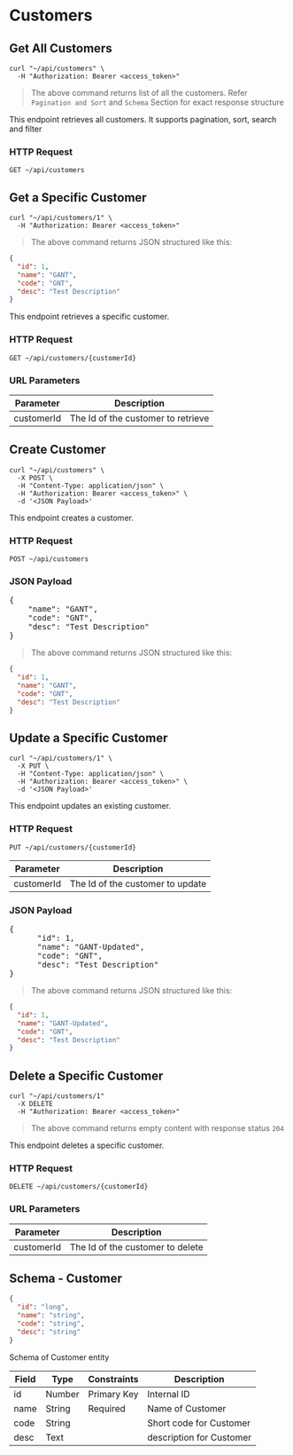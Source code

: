 # Customers

## Get All Customers

```shell
curl "~/api/customers" \
  -H "Authorization: Bearer <access_token>"
```

> The above command returns list of all the customers. Refer `Pagination and Sort` and `Schema` Section for exact
> response structure

This endpoint retrieves all customers. It supports pagination, sort, search and filter

### HTTP Request

`GET ~/api/customers`

## Get a Specific Customer

```shell
curl "~/api/customers/1" \
  -H "Authorization: Bearer <access_token>"
```

> The above command returns JSON structured like this:

```json
{
  "id": 1,
  "name": "GANT",
  "code": "GNT",
  "desc": "Test Description"
}
```

This endpoint retrieves a specific customer.

### HTTP Request

`GET ~/api/customers/{customerId}`

### URL Parameters

| Parameter  | Description                        |
|------------|------------------------------------|
| customerId | The Id of the customer to retrieve |

## Create Customer

```shell
curl "~/api/customers" \
  -X POST \
  -H "Content-Type: application/json" \
  -H "Authorization: Bearer <access_token>" \
  -d '<JSON Payload>'
```

This endpoint creates a customer.

### HTTP Request

`POST ~/api/customers`

### JSON Payload

<pre class="center-column">
{
    "name": "GANT",
    "code": "GNT",
    "desc": "Test Description"
}
</pre>

> The above command returns JSON structured like this:

```json
{
  "id": 1,
  "name": "GANT",
  "code": "GNT",
  "desc": "Test Description"
}
```

## Update a Specific Customer

```shell
curl "~/api/customers/1" \
  -X PUT \
  -H "Content-Type: application/json" \
  -H "Authorization: Bearer <access_token>" \
  -d '<JSON Payload>'
```

This endpoint updates an existing customer.

### HTTP Request

`PUT ~/api/customers/{customerId}`

| Parameter  | Description                      |
|------------|----------------------------------|
| customerId | The Id of the customer to update |

### JSON Payload

<pre class="center-column">
{
      "id": 1,
      "name": "GANT-Updated",
      "code": "GNT",
      "desc": "Test Description"
}
</pre>

> The above command returns JSON structured like this:

```json
{
  "id": 1,
  "name": "GANT-Updated",
  "code": "GNT",
  "desc": "Test Description"
}
```

## Delete a Specific Customer

```shell
curl "~/api/customers/1"
  -X DELETE
  -H "Authorization: Bearer <access_token>"
```

> The above command returns empty content with response status `204`

This endpoint deletes a specific customer.

### HTTP Request

`DELETE ~/api/customers/{customerId}`

### URL Parameters

| Parameter  | Description                      |
|------------|----------------------------------|
| customerId | The Id of the customer to delete |

## Schema - Customer

```json
{
  "id": "long",
  "name": "string",
  "code": "string",
  "desc": "string"
}
```

Schema of Customer entity

| Field | Type   | Constraints | Description              |
|-------|--------|-------------|--------------------------|
| id    | Number | Primary Key | Internal ID              |
| name  | String | Required    | Name of Customer         |
| code  | String |             | Short code for Customer  |
| desc  | Text   |             | description for Customer |
